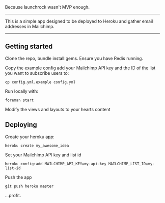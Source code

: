 Because launchrock wasn't MVP enough.

---

This is a simple app designed to be deployed
to Heroku and gather email addresses in
Mailchimp.

---

## Getting started

Clone the repo, bundle install gems. Ensure you have
Redis running.

Copy the example config add your Mailchimp API key
and the ID of the list you want to subscribe users
to:

    cp config.yml.example config.yml

Run locally with:

    foreman start

Modify the views and layouts to your hearts content

## Deploying

Create your heroku app:

    heroku create my_awesome_idea

Set your Mailchimp API key and list id

    heroku config:add MAILCHIMP_API_KEY=my-api-key MAILCHIMP_LIST_ID=my-list-id

Push the app

    git push heroku master

...profit.
